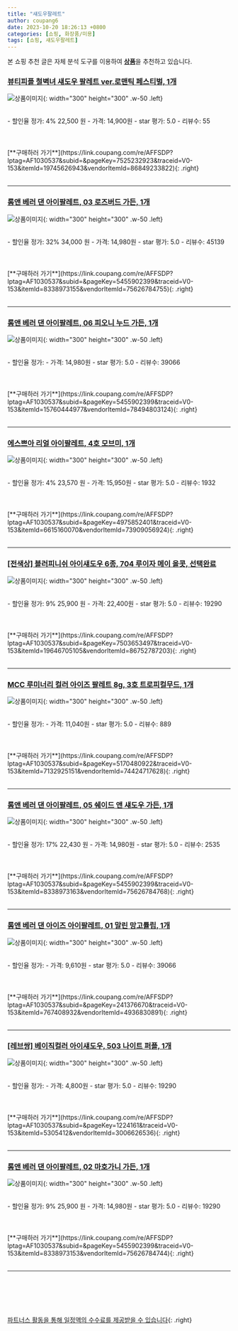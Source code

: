 ```yaml
---
title: "섀도우팔레트"
author: coupang6
date: 2023-10-20 18:26:13 +0800
categories: [쇼핑, 화장품/미용]
tags: [쇼핑, 섀도우팔레트]
---
```


본 쇼핑 추천 글은 자체 분석 도구를 이용하여 [**상품**](https://link.coupang.com/a/bao1ui)을 추천하고 있습니다.

### [뷰티피플 철벽녀 섀도우 팔레트 ver.로맨틱 페스티벌, 1개](https://link.coupang.com/re/AFFSDP?lptag=AF1030537&subid=&pageKey=7525232923&traceid=V0-153&itemId=19745626943&vendorItemId=86849233822)

![상품이미지](https://thumbnail8.coupangcdn.com/thumbnails/remote/230x230ex/image/vendor_inventory/f8a4/e01f2279ca97733a741d41c6bb684aa3e2a7e0207fb2ce96648cb02b56e2.jpg){: width="300" height="300" .w-50 .left}


<br>
- 할인율 정가: 4%  22,500   원
- 가격: 14,900원
- star 평가: 5.0
- 리뷰수: 55
<br>
<br>
<br>
<br>
[**구매하러 가기**](https://link.coupang.com/re/AFFSDP?lptag=AF1030537&subid=&pageKey=7525232923&traceid=V0-153&itemId=19745626943&vendorItemId=86849233822){: .right}
<br>
<br>

---

### [롬앤 베러 댄 아이팔레트, 03 로즈버드 가든, 1개](https://link.coupang.com/re/AFFSDP?lptag=AF1030537&subid=&pageKey=5455902399&traceid=V0-153&itemId=8338973155&vendorItemId=75626784755)

![상품이미지](https://thumbnail7.coupangcdn.com/thumbnails/remote/230x230ex/image/retail/images/1213982110520682-e723858e-b30e-426c-a1c1-b66b4c9513ad.jpg){: width="300" height="300" .w-50 .left}


<br>
- 할인율 정가: 32%  34,000   원
- 가격: 14,980원
- star 평가: 5.0
- 리뷰수: 45139
<br>
<br>
<br>
<br>
[**구매하러 가기**](https://link.coupang.com/re/AFFSDP?lptag=AF1030537&subid=&pageKey=5455902399&traceid=V0-153&itemId=8338973155&vendorItemId=75626784755){: .right}
<br>
<br>

---

### [롬앤 베러 댄 아이팔레트, 06 피오니 누드 가든, 1개](https://link.coupang.com/re/AFFSDP?lptag=AF1030537&subid=&pageKey=5455902399&traceid=V0-153&itemId=15760444977&vendorItemId=78494803124)

![상품이미지](https://thumbnail6.coupangcdn.com/thumbnails/remote/230x230ex/image/retail/images/4530817025483809-14259da3-cacb-4d3f-bde8-41122b6f063e.jpg){: width="300" height="300" .w-50 .left}


<br>
- 할인율 정가: 
- 가격: 14,980원
- star 평가: 5.0
- 리뷰수: 39066
<br>
<br>
<br>
<br>
[**구매하러 가기**](https://link.coupang.com/re/AFFSDP?lptag=AF1030537&subid=&pageKey=5455902399&traceid=V0-153&itemId=15760444977&vendorItemId=78494803124){: .right}
<br>
<br>

---

### [에스쁘아 리얼 아이팔레트, 4호 모브미, 1개](https://link.coupang.com/re/AFFSDP?lptag=AF1030537&subid=&pageKey=4975852401&traceid=V0-153&itemId=6615160070&vendorItemId=73909056924)

![상품이미지](https://thumbnail7.coupangcdn.com/thumbnails/remote/230x230ex/image/retail/images/3563243097764332-1bba8f30-a02d-40e7-b7c0-1d5a93b68aa6.jpg){: width="300" height="300" .w-50 .left}


<br>
- 할인율 정가: 4%  23,570   원
- 가격: 15,950원
- star 평가: 5.0
- 리뷰수: 1932
<br>
<br>
<br>
<br>
[**구매하러 가기**](https://link.coupang.com/re/AFFSDP?lptag=AF1030537&subid=&pageKey=4975852401&traceid=V0-153&itemId=6615160070&vendorItemId=73909056924){: .right}
<br>
<br>

---

### [[전색상] 블러피니쉬 아이섀도우 6종, 704 루이자 메이 올콧, 선택완료](https://link.coupang.com/re/AFFSDP?lptag=AF1030537&subid=&pageKey=7503653497&traceid=V0-153&itemId=19646705105&vendorItemId=86752787203)

![상품이미지](https://thumbnail8.coupangcdn.com/thumbnails/remote/230x230ex/image/vendor_inventory/c68b/ab60a879c807e0c1311e05b8cf537d74b4053aabf0cb20dffd80354e9aaa.png){: width="300" height="300" .w-50 .left}


<br>
- 할인율 정가: 9%  25,900   원
- 가격: 22,400원
- star 평가: 5.0
- 리뷰수: 19290
<br>
<br>
<br>
<br>
[**구매하러 가기**](https://link.coupang.com/re/AFFSDP?lptag=AF1030537&subid=&pageKey=7503653497&traceid=V0-153&itemId=19646705105&vendorItemId=86752787203){: .right}
<br>
<br>

---

### [MCC 루미너리 컬러 아이즈 팔레트 8g, 3호 트로피컬무드, 1개](https://link.coupang.com/re/AFFSDP?lptag=AF1030537&subid=&pageKey=5170480922&traceid=V0-153&itemId=7132925151&vendorItemId=74424717628)

![상품이미지](https://thumbnail6.coupangcdn.com/thumbnails/remote/230x230ex/image/retail/images/2021/03/12/11/8/3691f051-21c1-4d8f-8804-b8200b2c9b7a.jpg){: width="300" height="300" .w-50 .left}


<br>
- 할인율 정가: 
- 가격: 11,040원
- star 평가: 5.0
- 리뷰수: 889
<br>
<br>
<br>
<br>
[**구매하러 가기**](https://link.coupang.com/re/AFFSDP?lptag=AF1030537&subid=&pageKey=5170480922&traceid=V0-153&itemId=7132925151&vendorItemId=74424717628){: .right}
<br>
<br>

---

### [롬앤 베러 댄 아이팔레트, 05 쉐이드 앤 섀도우 가든, 1개](https://link.coupang.com/re/AFFSDP?lptag=AF1030537&subid=&pageKey=5455902399&traceid=V0-153&itemId=8338973163&vendorItemId=75626784768)

![상품이미지](https://thumbnail6.coupangcdn.com/thumbnails/remote/230x230ex/image/retail/images/4692917476104052-e12a9dd4-fb9b-4414-ab58-492191ec9f83.jpg){: width="300" height="300" .w-50 .left}


<br>
- 할인율 정가: 17%  22,430   원
- 가격: 14,980원
- star 평가: 5.0
- 리뷰수: 2535
<br>
<br>
<br>
<br>
[**구매하러 가기**](https://link.coupang.com/re/AFFSDP?lptag=AF1030537&subid=&pageKey=5455902399&traceid=V0-153&itemId=8338973163&vendorItemId=75626784768){: .right}
<br>
<br>

---

### [롬앤 베러 댄 아이즈 아이팔레트, 01 말린 망고튤립, 1개](https://link.coupang.com/re/AFFSDP?lptag=AF1030537&subid=&pageKey=241376670&traceid=V0-153&itemId=767408932&vendorItemId=4936830891)

![상품이미지](https://thumbnail9.coupangcdn.com/thumbnails/remote/230x230ex/image/retail/images/3733692954561846-a333fb5a-c253-48c9-b9e2-122e41eceb3e.jpg){: width="300" height="300" .w-50 .left}


<br>
- 할인율 정가: 
- 가격: 9,610원
- star 평가: 5.0
- 리뷰수: 39066
<br>
<br>
<br>
<br>
[**구매하러 가기**](https://link.coupang.com/re/AFFSDP?lptag=AF1030537&subid=&pageKey=241376670&traceid=V0-153&itemId=767408932&vendorItemId=4936830891){: .right}
<br>
<br>

---

### [[레브쌍] 베이직컬러 아이섀도우, 503 나이트 퍼플, 1개](https://link.coupang.com/re/AFFSDP?lptag=AF1030537&subid=&pageKey=1224161&traceid=V0-153&itemId=5305412&vendorItemId=3006626536)

![상품이미지](https://thumbnail9.coupangcdn.com/thumbnails/remote/230x230ex/image/vendor_inventory/b098/65d69334ae933a96f3bf444924efdc78ef22891b54e50e4a2439a616feb7.jpg){: width="300" height="300" .w-50 .left}


<br>
- 할인율 정가: 
- 가격: 4,800원
- star 평가: 5.0
- 리뷰수: 19290
<br>
<br>
<br>
<br>
[**구매하러 가기**](https://link.coupang.com/re/AFFSDP?lptag=AF1030537&subid=&pageKey=1224161&traceid=V0-153&itemId=5305412&vendorItemId=3006626536){: .right}
<br>
<br>

---

### [롬앤 베러 댄 아이팔레트, 02 마호가니 가든, 1개](https://link.coupang.com/re/AFFSDP?lptag=AF1030537&subid=&pageKey=5455902399&traceid=V0-153&itemId=8338973153&vendorItemId=75626784744)

![상품이미지](https://thumbnail8.coupangcdn.com/thumbnails/remote/230x230ex/image/retail/images/1657525133886829-68d7ed11-9e5d-4af5-84eb-62de2196d331.jpg){: width="300" height="300" .w-50 .left}


<br>
- 할인율 정가: 9%  25,900   원
- 가격: 14,980원
- star 평가: 5.0
- 리뷰수: 19290
<br>
<br>
<br>
<br>
[**구매하러 가기**](https://link.coupang.com/re/AFFSDP?lptag=AF1030537&subid=&pageKey=5455902399&traceid=V0-153&itemId=8338973153&vendorItemId=75626784744){: .right}
<br>
<br>

---
<br><br><br><br><br> [파트너스 활동을 통해 일정액의 수수료를 제공받을 수 있습니다](https://link.coupang.com/a/bao1ui){: .right}